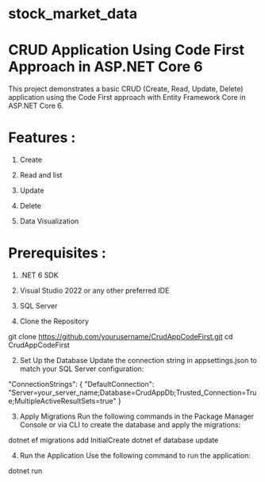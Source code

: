 # stock_market_data

# CRUD Application Using Code First Approach in ASP.NET Core 6

This project demonstrates a basic CRUD (Create, Read, Update, Delete) application using the Code First approach with Entity Framework Core in ASP.NET Core 6. 

# Features : 

1. Create 

2. Read and list 

3. Update 

5. Delete

6. Data Visualization

# Prerequisites :

1. .NET 6 SDK

2. Visual Studio 2022 or any other preferred IDE

3. SQL Server


1. Clone the Repository

git clone https://github.com/yourusername/CrudAppCodeFirst.git
cd CrudAppCodeFirst

2. Set Up the Database
Update the connection string in appsettings.json to match your SQL Server configuration:

"ConnectionStrings": {
  "DefaultConnection": "Server=your_server_name;Database=CrudAppDb;Trusted_Connection=True;MultipleActiveResultSets=true"
}

3. Apply Migrations
Run the following commands in the Package Manager Console or via CLI to create the database and apply the migrations:

dotnet ef migrations add InitialCreate
dotnet ef database update


4. Run the Application
Use the following command to run the application:

dotnet run
